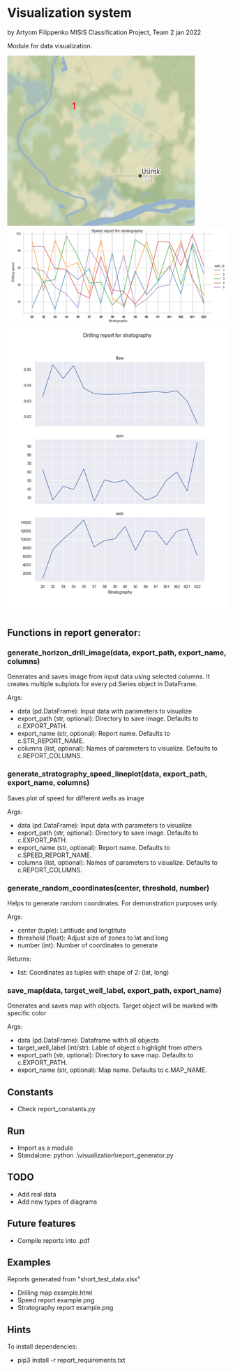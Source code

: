 # Visualization system
by Artyom Filippenko
MISIS Classification Project, Team 2
jan 2022

Module for data visualization.


![изображение](https://github.com/KseniiaKolesnichenko/MISIS-recomendation-systems-/blob/main/visualization/Map%20image%20example.png)
![изображение](https://github.com/KseniiaKolesnichenko/MISIS-recomendation-systems-/blob/main/visualization/Speed%20report%20example.png)
![изображение](https://github.com/KseniiaKolesnichenko/MISIS-recomendation-systems-/blob/main/visualization/Stratography%20report%20example.png)


## Functions in report generator:
### generate_horizon_drill_image(data, export_path, export_name, columns)
Generates and saves image from input data using selected columns.
It creates multiple subplots for every pd.Series object in DataFrame.

Args:
- data (pd.DataFrame): Input data with parameters to visualize
- export_path (str, optional): Directory to save image. Defaults to c.EXPORT_PATH.
- export_name (str, optional): Report name. Defaults to c.STR_REPORT_NAME.
- columns (list, optional): Names of parameters to visualize. Defaults to c.REPORT_COLUMNS.

### generate_stratography_speed_lineplot(data, export_path, export_name, columns)
Saves plot of speed for different wells as image

Args:
- data (pd.DataFrame): Input data with parameters to visualize
- export_path (str, optional): Directory to save image. Defaults to c.EXPORT_PATH.
- export_name (str, optional): Report name. Defaults to c.SPEED_REPORT_NAME.
- columns (list, optional): Names of parameters to visualize. Defaults to c.REPORT_COLUMNS.


### generate_random_coordinates(center, threshold, number)
Helps to generate random coordinates.
For demonstration purposes only.

Args:
- center (tuple): Latitiude and longtitute
- threshold (float): Adjust size of zones to lat and long
- number (int): Number of coordinates to generate

Returns:
- list: Coordinates as tuples with shape of 2: (lat, long)

### save_map(data, target_well_label, export_path, export_name)
Generates and saves map with objects.
Target object will be marked with specific color

Args:
- data (pd.DataFrame): Dataframe withh all objects
- target_well_label (int/str): Lable of object o highlight from others
- export_path (str, optional): Directory to save map. Defaults to c.EXPORT_PATH.
- export_name (str, optional): Map name. Defaults to c.MAP_NAME.

## Constants
- Check report_constants.py

## Run
- Import as a module
- Standalone: python .\visualization\report_generator.py

## TODO
- Add real data
- Add new types of diagrams

## Future features
- Compile reports into .pdf

## Examples
Reports generated from "short_test_data.xlsx"
- Drilling map example.html
- Speed report example.png
- Stratography report example.png

## Hints
To install dependencies:
- pip3 install -r report_requirements.txt
